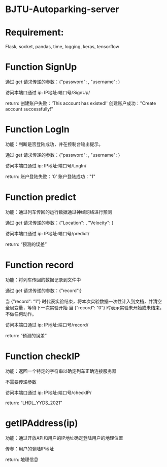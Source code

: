 # BJTU-Autoparking-server


# Requirement:
Flask, socket, pandas, time, logging, keras, tensorflow


# Function SignUp

通过 get 请求传递的参数：{"password": , "username": }

访问本端口通过 ip: IP地址:端口号/SignUp/

return: 创建账户失败：'This account has existed!'
        创建账户成功："Create account successfully!"


# Function LogIn

功能：判断是否登陆成功，并在控制台输出提示。

通过 get 请求传递的参数：{"password": , "username": }

访问本端口通过 ip: IP地址:端口号/LogIn/

return: 账户登陆失败：'0'
        账户登陆成功："1"



# Function predict

功能：通过列车传回的运行数据通过神经网络进行预测

通过 get 请求传递的参数：{"Location": , "Velocity": }

访问本端口通过 ip: IP地址:端口号/predict/

return: “预测的误差”


# Function record

功能：将列车传回的数据记录到文件中

通过 get 请求传递的参数：{”record“:}

当 {”record“: “1”} 时代表实验结束，将本次实验数据一次性计入到文档，并清空全局变量，等待下一次实验开始
当 {”record“: “0”} 时表示实验未开始或未结束，不做任何动作。

访问本端口通过 ip: IP地址:端口号/record/

return: “预测的误差”

# Function checkIP

功能：返回一个特定的字符串以确定列车正确连接服务器

不需要传递参数

访问本端口通过 ip: IP地址:端口号/checkIP/

return: “LHDL_YYDS_2021”

# getIPAddress(ip)

功能：通过开放API和用户的IP地址确定登陆用户的地理位置

传参：用户的登陆IP地址

return: 地理信息
